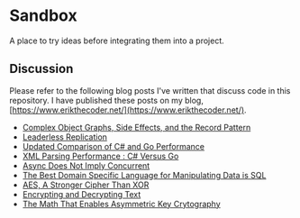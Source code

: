 # Sandbox
A place to try ideas before integrating them into a project.

## Discussion

Please refer to the following blog posts I've written that discuss code in this repository.  I have published these posts on my blog, [https://www.erikthecoder.net/](https://www.erikthecoder.net/).

* [Complex Object Graphs, Side Effects, and the Record Pattern](https://www.erikthecoder.net/2020/04/27/complex-object-graphs-side-effects-and-the-record-pattern/)
* [Leaderless Replication](https://www.erikthecoder.net/2019/12/31/leaderless-replication/)
* [Updated Comparison of C# and Go Performance](https://www.erikthecoder.net/2019/08/17/updated-comparison-of-csharp-and-go-performance/)
* [XML Parsing Performance : C# Versus Go](https://www.erikthecoder.net/2019/08/02/xml-parsing-performance-csharp-versus-go/)
* [Async Does Not Imply Concurrent](https://www.erikthecoder.net/2019/03/30/async-does-not-imply-concurrent/)
* [The Best Domain Specific Language for Manipulating Data is SQL](https://www.erikthecoder.net/2019/02/27/the-best-domain-specific-language-for-manipulating-data-is-sql/)
* [AES, A Stronger Cipher Than XOR](https://www.erikthecoder.net/2019/02/23/aes-a-stronger-cipher-than-xor/)
* [Encrypting and Decrypting Text](https://www.erikthecoder.net/2019/02/20/encrypting-and-decrypting-text/)
* [The Math That Enables Asymmetric Key Crytography](https://www.erikthecoder.net/2019/02/16/the-math-that-enables-asymmetric-key-cryptography/)
